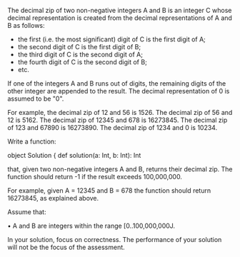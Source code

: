 The decimal zip of two non-negative integers A and B is an integer C whose decimal representation is created from the decimal
representations of A and B as follows:

-  the first (i.e. the most significant) digit of C is the first digit of A;
-  the second digit of C is the first digit of B;
- the third digit of C is the second digit of A;
- the fourth digit of C is the second digit of B;
- etc.

If one of the integers A and B runs out of digits, the remaining digits of the other integer are appended to the result. The decimal
representation of 0 is assumed to be "0".

For example, the decimal zip of 12 and 56 is 1526. The decimal zip of 56 and 12 is 5162. The decimal zip of 12345 and 678 is
16273845. The decimal zip of 123 and 67890 is 16273890. The decimal zip of 1234 and 0 is 10234.

Write a function:

  object Solution { def solution(a: Int, b: Int): Int

that, given two non-negative integers A and B, returns their decimal zip. The function should return -1 if the result exceeds
100,000,000.

For example, given A = 12345 and B = 678 the function should return 16273845, as explained above.

Assume that:

  • A and B are integers within the range [0..100,000,000J.

In your solution, focus on correctness. The performance of your solution will not be the focus of the assessment.
